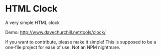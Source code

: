 # HTML Clock
A very simple HTML clock 

Demo: http://www.davechurchill.net/tools/clock/

If you want to contribute, please make it simple! This is supposed to be a one-file project for ease of use. Not an NPM nightmare.
